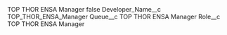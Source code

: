 <?xml version="1.0" encoding="UTF-8"?>
<CustomMetadata xmlns="http://soap.sforce.com/2006/04/metadata" xmlns:xsi="http://www.w3.org/2001/XMLSchema-instance" xmlns:xsd="http://www.w3.org/2001/XMLSchema">
    <label>TOP THOR ENSA Manager</label>
    <protected>false</protected>
    <values>
        <field>Developer_Name__c</field>
        <value xsi:type="xsd:string">TOP_THOR_ENSA_Manager</value>
    </values>
    <values>
        <field>Queue__c</field>
        <value xsi:type="xsd:string">TOP THOR ENSA Manager</value>
    </values>
    <values>
        <field>Role__c</field>
        <value xsi:type="xsd:string">TOP THOR ENSA Manager</value>
    </values>
</CustomMetadata>
